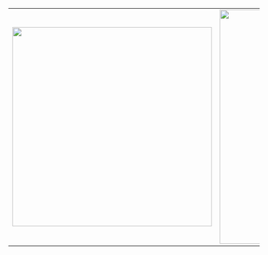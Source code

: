 <center>
  <table>
    <tr>
        <td>
          <img width="400px" align="center" 
               src="https://github-readme-stats.vercel.app/api/top-langs/?username=ericpsherman&hide=html,php,blade,makefile,vhdl,c&langs_count=6&layout=compact&theme=dracula" />
      </td>
      <td>
          <img width="470px" align="center" src="https://github-readme-stats.vercel.app/api?username=ericpsherman&show_icons=true&count_private=true&theme=dracula" />
      </td>
    </tr>   
  </table>
</center>
